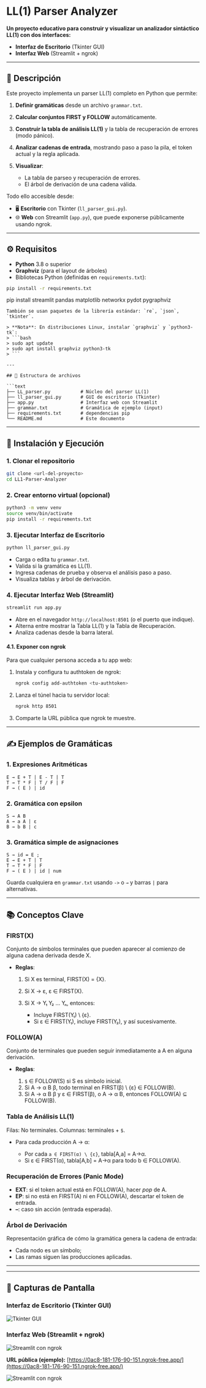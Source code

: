 # LL(1) Parser Analyzer

**Un proyecto educativo para construir y visualizar un analizador sintáctico LL(1) con dos interfaces:**

* **Interfaz de Escritorio** (Tkinter GUI)
* **Interfaz Web** (Streamlit + ngrok)

---

## 📖 Descripción

Este proyecto implementa un parser LL(1) completo en Python que permite:

1. **Definir gramáticas** desde un archivo `grammar.txt`.
2. **Calcular conjuntos FIRST y FOLLOW** automáticamente.
3. **Construir la tabla de análisis LL(1)** y la tabla de recuperación de errores (modo pánico).
4. **Analizar cadenas de entrada**, mostrando paso a paso la pila, el token actual y la regla aplicada.
5. **Visualizar**:

   * La tabla de parseo y recuperación de errores.
   * El árbol de derivación de una cadena válida.

Todo ello accesible desde:

* 🖥️ **Escritorio** con Tkinter (`ll_parser_gui.py`).
* 🌐 **Web** con Streamlit (`app.py`), que puede exponerse públicamente usando ngrok.

---

## ⚙️ Requisitos

* **Python** 3.8 o superior
* **Graphviz** (para el layout de árboles)
* Bibliotecas Python (definidas en `requirements.txt`):

```bash
pip install -r requirements.txt
```

pip install streamlit pandas matplotlib networkx pydot pygraphviz

````
También se usan paquetes de la librería estándar: `re`, `json`, `tkinter`.

> **Nota**: En distribuciones Linux, instalar `graphviz` y `python3-tk`:
> ```bash
> sudo apt update
> sudo apt install graphviz python3-tk
> ```

---

## 📂 Estructura de archivos

```text
├── LL_parser.py           # Núcleo del parser LL(1)
├── ll_parser_gui.py       # GUI de escritorio (Tkinter)
├── app.py                 # Interfaz web con Streamlit
├── grammar.txt            # Gramática de ejemplo (input)
├── requirements.txt       # dependencias pip
└── README.md              # Este documento
````

---

## 🚀 Instalación y Ejecución

### 1. Clonar el repositorio

```bash
git clone <url-del-proyecto>
cd LL1-Parser-Analyzer
```

### 2. Crear entorno virtual (opcional)

```bash
python3 -m venv venv
source venv/bin/activate
pip install -r requirements.txt
```

### 3. Ejecutar Interfaz de Escritorio

```bash
python ll_parser_gui.py
```

* Carga o edita tu `grammar.txt`.
* Valida si la gramática es LL(1).
* Ingresa cadenas de prueba y observa el análisis paso a paso.
* Visualiza tablas y árbol de derivación.

### 4. Ejecutar Interfaz Web (Streamlit)

```bash
streamlit run app.py
```

* Abre en el navegador `http://localhost:8501` (o el puerto que indique).
* Alterna entre mostrar la Tabla LL(1) y la Tabla de Recuperación.
* Analiza cadenas desde la barra lateral.

#### 4.1. Exponer con ngrok

Para que cualquier persona acceda a tu app web:

1. Instala y configura tu authtoken de ngrok:

   ```bash
   ngrok config add-authtoken <tu-authtoken>
   ```
2. Lanza el túnel hacia tu servidor local:

   ```bash
   ngrok http 8501
   ```
3. Comparte la URL pública que ngrok te muestre.

---

## ✍️ Ejemplos de Gramáticas

### 1. Expresiones Aritméticas

```bnf
E → E + T | E - T | T
T → T * F | T / F | F
F → ( E ) | id
```

### 2. Gramática con epsilon

```bnf
S → A B
A → a A | ε
B → b B | c
```

### 3. Gramática simple de asignaciones

```bnf
S → id = E ;
E → E + T | T
T → T * F | F
F → ( E ) | id | num
```

Guarda cualquiera en `grammar.txt` usando `->` o `→` y barras `|` para alternativas.

---

## 📚 Conceptos Clave

### FIRST(X)

Conjunto de símbolos terminales que pueden aparecer al comienzo de alguna cadena derivada desde X.

* **Reglas**:

  1. Si X es terminal, FIRST(X) = {X}.
  2. Si X → ε, ε ∈ FIRST(X).
  3. Si X → Y₁ Y₂ … Yₙ, entonces:

     * Incluye FIRST(Y₁) \ {ε}.
     * Si ε ∈ FIRST(Y₁), incluye FIRST(Y₂), y así sucesivamente.

### FOLLOW(A)

Conjunto de terminales que pueden seguir inmediatamente a A en alguna derivación.

* **Reglas**:

  1. `$` ∈ FOLLOW(S) si S es símbolo inicial.
  2. Si A → α B β, todo terminal en FIRST(β) \ {ε} ∈ FOLLOW(B).
  3. Si A → α B β y ε ∈ FIRST(β), o A → α B, entonces FOLLOW(A) ⊆ FOLLOW(B).

### Tabla de Análisis LL(1)

Filas: No terminales. Columnas: terminales + `$`.

* Para cada producción A → α:

  * Por cada `a ∈ FIRST(α) \ {ε}`, tabla\[A,a] = A→α.
  * Si ε ∈ FIRST(α), tabla\[A,b] = A→α para todo b ∈ FOLLOW(A).

### Recuperación de Errores (Panic Mode)

* **EXT**: si el token actual está en FOLLOW(A), hacer *pop* de A.
* **EP**: si no está en FIRST(A) ni en FOLLOW(A), descartar el token de entrada.
* **–**: caso sin acción (entrada esperada).

### Árbol de Derivación

Representación gráfica de cómo la gramática genera la cadena de entrada:

* Cada nodo es un símbolo;
* Las ramas siguen las producciones aplicadas.

---

---

## 📸 Capturas de Pantalla

### Interfaz de Escritorio (Tkinter GUI)

<!-- Reemplaza `path/to/gui_screenshot.png` con la ruta real de tu imagen -->

![Tkinter GUI](path/to/gui_screenshot.png)

### Interfaz Web (Streamlit + ngrok)

<!-- Reemplaza `path/to/ngrok_screenshot.png` con la ruta real de tu imagen -->

![Streamlit con ngrok](path/to/ngrok_screenshot.png)

**URL pública (ejemplo):** [https://0ac8-181-176-90-151.ngrok-free.app/](https://0ac8-181-176-90-151.ngrok-free.app/)

<!-- Reemplaza `path/to/ngrok_screenshot.png` con la ruta real de tu imagen -->

![Streamlit con ngrok](path/to/ngrok_screenshot.png)
